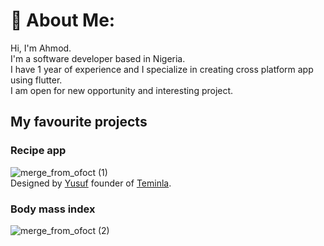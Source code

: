 # 💫 About Me:
Hi, I'm Ahmod.  
I'm a software developer based in Nigeria.  
I have 1 year of experience and I specialize in creating cross platform app using flutter.  
I am open for new opportunity and interesting project.  
## My favourite projects  
### Recipe app  
![merge_from_ofoct (1)](https://user-images.githubusercontent.com/61211517/180602317-9f8274c7-c814-4b05-98ff-53bac015c184.jpg)  
Designed by [Yusuf](https://github.com/dstemidire) founder of [Teminla](https://teminla.com/startup.html).  
### Body mass index  
![merge_from_ofoct (2)](https://user-images.githubusercontent.com/61211517/180602633-5d7cc4b5-f696-4176-ba48-a5ffac441eed.jpg)





